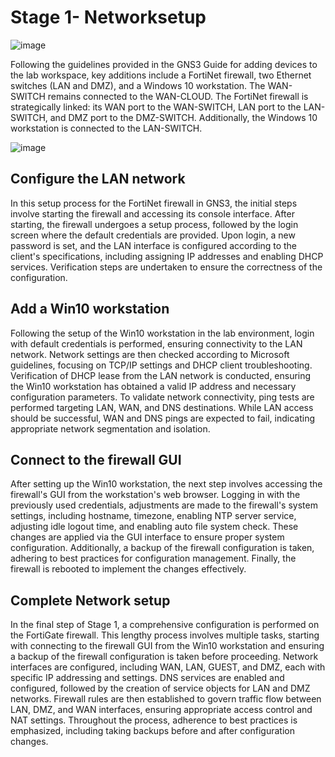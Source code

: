 # Stage 1- Networksetup

![image](https://github.com/fabianreyyes/Networking-Tools-and-Technology-Capstone-Project/assets/165975783/5176e6f6-0b7e-4135-9253-1a1efecfc0b4)

Following the guidelines provided in the GNS3 Guide for adding devices to the lab workspace, key additions include a FortiNet firewall, two Ethernet switches (LAN and DMZ), and a Windows 10 workstation. The WAN-SWITCH remains connected to the WAN-CLOUD. The FortiNet firewall is strategically linked: its WAN port to the WAN-SWITCH, LAN port to the LAN-SWITCH, and DMZ port to the DMZ-SWITCH. Additionally, the Windows 10 workstation is connected to the LAN-SWITCH.

![image](https://github.com/fabianreyyes/Networking-Tools-and-Technology-Capstone-Project/assets/165975783/4a8e1460-526e-497b-9296-499696bbb2c5)

## Configure the LAN network
In this setup process for the FortiNet firewall in GNS3, the initial steps involve starting the firewall and accessing its console interface. After starting, the firewall undergoes a setup process, followed by the login screen where the default credentials are provided. Upon login, a new password is set, and the LAN interface is configured according to the client's specifications, including assigning IP addresses and enabling DHCP services. Verification steps are undertaken to ensure the correctness of the configuration.

## Add a Win10 workstation 
Following the setup of the Win10 workstation in the lab environment, login with default credentials is performed, ensuring connectivity to the LAN network. Network settings are then checked according to Microsoft guidelines, focusing on TCP/IP settings and DHCP client troubleshooting. Verification of DHCP lease from the LAN network is conducted, ensuring the Win10 workstation has obtained a valid IP address and necessary configuration parameters. To validate network connectivity, ping tests are performed targeting LAN, WAN, and DNS destinations. While LAN access should be successful, WAN and DNS pings are expected to fail, indicating appropriate network segmentation and isolation.

## Connect to the firewall GUI 
After setting up the Win10 workstation, the next step involves accessing the firewall's GUI from the workstation's web browser. Logging in with the previously used credentials, adjustments are made to the firewall's system settings, including hostname, timezone, enabling NTP server service, adjusting idle logout time, and enabling auto file system check. These changes are applied via the GUI interface to ensure proper system configuration. Additionally, a backup of the firewall configuration is taken, adhering to best practices for configuration management. Finally, the firewall is rebooted to implement the changes effectively.

## Complete Network setup
In the final step of Stage 1, a comprehensive configuration is performed on the FortiGate firewall. This lengthy process involves multiple tasks, starting with connecting to the firewall GUI from the Win10 workstation and ensuring a backup of the firewall configuration is taken before proceeding. Network interfaces are configured, including WAN, LAN, GUEST, and DMZ, each with specific IP addressing and settings. DNS services are enabled and configured, followed by the creation of service objects for LAN and DMZ networks. Firewall rules are then established to govern traffic flow between LAN, DMZ, and WAN interfaces, ensuring appropriate access control and NAT settings. Throughout the process, adherence to best practices is emphasized, including taking backups before and after configuration changes.
